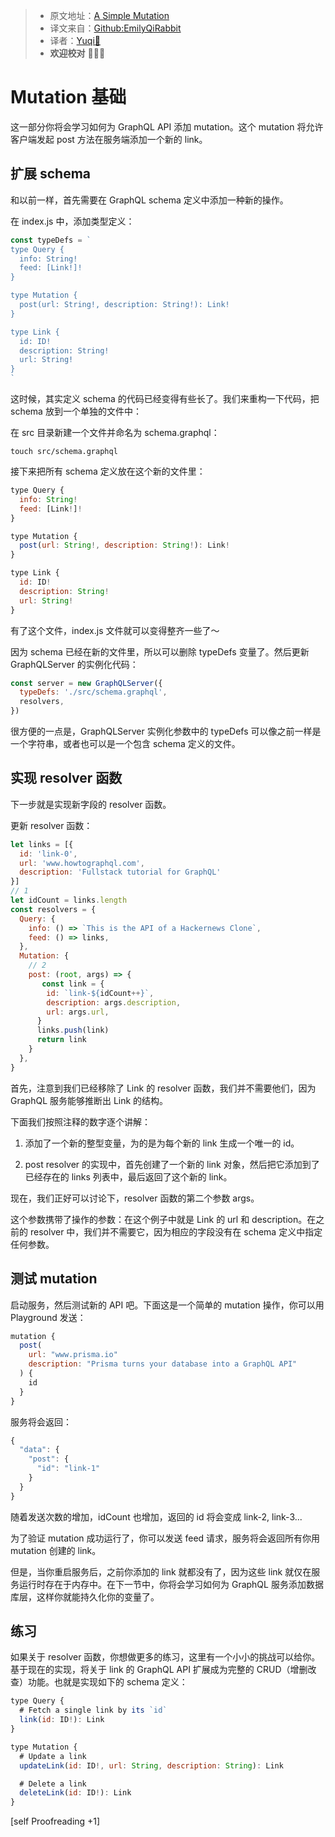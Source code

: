 > * 原文地址：[A Simple Mutation](https://www.howtographql.com/graphql-js/3-a-simple-mutation/)
> * 译文来自：[Github:EmilyQiRabbit](https://github.com/EmilyQiRabbit/GraphQLTranslation)
> * 译者：[Yuqi🌸](https://github.com/EmilyQiRabbit)
> * **欢迎校对** 🙋‍♀️🎉

# Mutation 基础

这一部分你将会学习如何为 GraphQL API 添加 mutation。这个 mutation 将允许客户端发起 post 方法在服务端添加一个新的 link。

## 扩展 schema

和以前一样，首先需要在 GraphQL schema 定义中添加一种新的操作。

在 index.js 中，添加类型定义：

```js
const typeDefs = `
type Query {
  info: String!
  feed: [Link!]!
}

type Mutation {
  post(url: String!, description: String!): Link!
}

type Link {
  id: ID!
  description: String!
  url: String!
}
`
```

这时候，其实定义 schema 的代码已经变得有些长了。我们来重构一下代码，把 schema 放到一个单独的文件中：

在 src 目录新建一个文件并命名为 schema.graphql：

```
touch src/schema.graphql
```

接下来把所有 schema 定义放在这个新的文件里：

```js
type Query {
  info: String!
  feed: [Link!]!
}

type Mutation {
  post(url: String!, description: String!): Link!
}

type Link {
  id: ID!
  description: String!
  url: String!
}
```

有了这个文件，index.js 文件就可以变得整齐一些了～

因为 schema 已经在新的文件里，所以可以删除 typeDefs 变量了。然后更新 GraphQLServer 的实例化代码：

```js
const server = new GraphQLServer({
  typeDefs: './src/schema.graphql',
  resolvers,
})
```

很方便的一点是，GraphQLServer 实例化参数中的 typeDefs 可以像之前一样是一个字符串，或者也可以是一个包含 schema 定义的文件。

## 实现 resolver 函数

下一步就是实现新字段的 resolver 函数。

更新 resolver 函数：

```js
let links = [{
  id: 'link-0',
  url: 'www.howtographql.com',
  description: 'Fullstack tutorial for GraphQL'
}]
// 1
let idCount = links.length
const resolvers = {
  Query: {
    info: () => `This is the API of a Hackernews Clone`,
    feed: () => links,
  },
  Mutation: {
    // 2
    post: (root, args) => {
       const link = {
        id: `link-${idCount++}`,
        description: args.description,
        url: args.url,
      }
      links.push(link)
      return link
    }
  },
}
```

首先，注意到我们已经移除了 Link 的 resolver 函数，我们并不需要他们，因为 GraphQL 服务能够推断出 Link 的结构。

下面我们按照注释的数字逐个讲解：

1. 添加了一个新的整型变量，为的是为每个新的 link 生成一个唯一的 id。

2. post resolver 的实现中，首先创建了一个新的 link 对象，然后把它添加到了已经存在的 links 列表中，最后返回了这个新的 link。

现在，我们正好可以讨论下，resolver 函数的第二个参数 args。

这个参数携带了操作的参数：在这个例子中就是 Link 的 url 和 description。在之前的 resolver 中，我们并不需要它，因为相应的字段没有在 schema 定义中指定任何参数。

## 测试 mutation

启动服务，然后测试新的 API 吧。下面这是一个简单的 mutation 操作，你可以用 Playground 发送：

```js
mutation {
  post(
    url: "www.prisma.io"
    description: "Prisma turns your database into a GraphQL API"
  ) {
    id
  }
}
```

服务将会返回：

```js
{
  "data": {
    "post": {
      "id": "link-1"
    }
  }
}
```

随着发送次数的增加，idCount 也增加，返回的 id 将会变成 link-2, link-3...

为了验证 mutation 成功运行了，你可以发送 feed 请求，服务将会返回所有你用 mutation 创建的 link。

但是，当你重启服务后，之前你添加的 link 就都没有了，因为这些 link 就仅在服务运行时存在于内存中。在下一节中，你将会学习如何为 GraphQL 服务添加数据库层，这样你就能持久化你的变量了。

## 练习

如果关于 resolver 函数，你想做更多的练习，这里有一个小小的挑战可以给你。基于现在的实现，将关于 link 的 GraphQL API 扩展成为完整的 CRUD（增删改查）功能。也就是实现如下的 schema 定义：

```js
type Query {
  # Fetch a single link by its `id`
  link(id: ID!): Link
}

type Mutation {
  # Update a link
  updateLink(id: ID!, url: String, description: String): Link

  # Delete a link
  deleteLink(id: ID!): Link
}
```

[self Proofreading +1]
